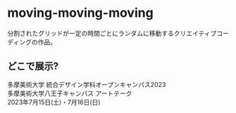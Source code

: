 # moving-moving-moving
分割されたグリッドが一定の時間ごとにランダムに移動するクリエイティブコーディングの作品。

## どこで展示?
多摩美術大学 統合デザイン学科オープンキャンパス2023  
多摩美術大学八王子キャンパス アートテーク  
2023年7月15日(土)・7月16日(日)
